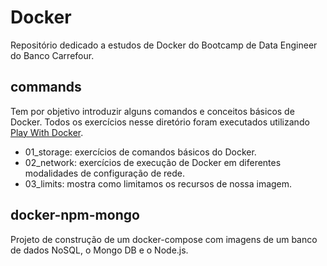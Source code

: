 # Docker

Repositório dedicado a estudos de Docker do Bootcamp de Data Engineer do Banco Carrefour.

## commands

Tem por objetivo introduzir alguns comandos e conceitos básicos de Docker. Todos os exercícios nesse diretório foram executados utilizando [Play With Docker](https://labs.play-with-docker.com/#).

* 01_storage: exercícios de comandos básicos do Docker.
* 02_network: exercícios de execução de Docker em diferentes modalidades de configuração de rede.
* 03_limits: mostra como limitamos os recursos de nossa imagem.

## docker-npm-mongo

Projeto de construção de um docker-compose com imagens de um banco de dados NoSQL, o Mongo DB e o Node.js.